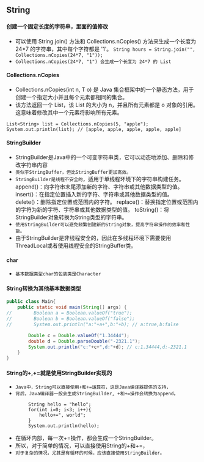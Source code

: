 ## String

#### 创建一个固定长度的字符串，里面的值修改
* 可以使用 String.join() 方法和 Collections.nCopies() 方法来生成一个长度为 24*7 的字符串，其中每个字符都是 '1'。
`String hours = String.join("", Collections.nCopies(24*7, "1"));`
* `Collections.nCopies(24*7, "1") 会生成一个长度为 24*7 的 List`


#### Collections.nCopies
* Collections.nCopies(int n, T o) 是 Java 集合框架中的一个静态方法，用于创建一个指定大小并且每个元素都相同的集合。
* 该方法返回一个 List，该 List 的大小为 n，并且所有元素都是 o 对象的引用。这意味着修改其中一个元素将影响所有元素。
```text
List<String> list = Collections.nCopies(5, "apple");
System.out.println(list); // [apple, apple, apple, apple, apple]
```

#### StringBuilder
* StringBuilder是Java中的一个可变字符串类，它可以动态地添加、删除和修改字符串内容
* `类似于StringBuffer，但比StringBuffer更加高效。`
* `StringBuilder是线程不安全的`，适用于单线程环境下的字符串构建任务。
append()：向字符串末尾添加新的字符、字符串或其他数据类型的值。
insert()：在指定位置插入新的字符、字符串或其他数据类型的值。
delete()：删除指定位置或范围内的字符。
replace()：替换指定位置或范围内的字符为新的字符、字符串或其他数据类型的值。
toString()：将StringBuilder对象转换为String类型的字符串。
* `使用StringBuilder可以避免频繁创建新的String对象，提高字符串操作的效率和性能。`
* 由于StringBuilder是非线程安全的，因此在多线程环境下需要使用ThreadLocal或者使用线程安全的StringBuffer类。

#### char
* `基本数据类型char的包装类是Character`

#### String转换为其他基本数据类型
```java
public class Main{
    public static void main(String[] args) {
//        Boolean a = Boolean.valueOf("true");
//        Boolean b = Boolean.valueOf("false");
//        System.out.println("a:"+a+",b:"+b); // a:true,b:false

        Double c = Double.valueOf("1.34444");
        double d = Double.parseDouble("-2321.1");
        System.out.println("c:"+c+",d:"+d); // c:1.34444,d:-2321.1
    }
}
```

#### String的+,+=就是使用StringBuilder实现的
* `Java中，String可以直接使用+和+=运算符，这是Java编译器提供的支持，`
* `背后，Java编译器一般会生成StringBuilder, +和+=操作会转换为append。`
```text
        String hello = "hello";
        for(int i=0; i<3; i++){
            hello+=", world";
        }
        System.out.println(hello);
```
* 在循环内部，每一次+=操作，都会生成一个StringBuilder。
* 所以，对于简单的情况，可以直接使用String的+和+=，
* `对于复杂的情况，尤其是有循环的时候，应该直接使用StringBuilder。`
